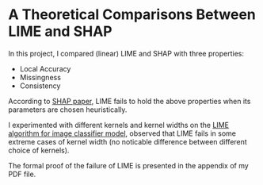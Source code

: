 # A Theoretical Comparisons Between LIME and SHAP
In this project, I compared (linear) LIME and SHAP with three properties:
- Local Accuracy
- Missingness
- Consistency

According to [SHAP paper](https://arxiv.org/abs/1705.07874), LIME fails to hold the above properties when its parameters are chosen heuristically. 

I experimented with different kernels and kernel widths on the [LIME algorithm for image classifier model](https://marcotcr.github.io/lime/tutorials/Tutorial%20-%20images.html), observed that LIME fails in some extreme cases of kernel width (no noticable difference between different choice of kernels). 

The formal proof of the failure of LIME is presented in the appendix of my PDF file. 
